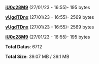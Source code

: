 [**iU0c28M9**](/data/iU0c28M9.txt) (27/01/23 - 16:55)- 195 bytes

[**yUgdTDnx**](/data/yUgdTDnx.txt) (27/01/23 - 16:55)- 2569 bytes

[**yUgdTDnx**](/data/yUgdTDnx.txt) (27/01/23 - 16:55)- 2569 bytes

[**iU0c28M9**](/data/iU0c28M9.txt) (27/01/23 - 16:55)- 195 bytes

**Total Datas**: 6712

**Total Size**: 39.07 MB / 39.1 MB